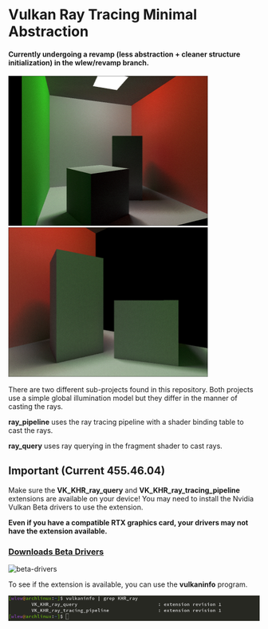 # Vulkan Ray Tracing Minimal Abstraction
#### Currently undergoing a revamp (less abstraction + cleaner structure initialization) in the wlew/revamp branch.

<p float="left">
  <img src="resources/render_1.png" width="400">
  <img src="resources/render_2.png" width="400">
</p>

There are two different sub-projects found in this repository. Both projects use a simple global illumination model but they differ in the manner of casting the rays.

**ray_pipeline** uses the ray tracing pipeline with a shader binding table to cast the rays.

**ray_query** uses ray querying in the fragment shader to cast rays.


## Important (Current 455.46.04)

Make sure the **VK_KHR_ray_query** and  **VK_KHR_ray_tracing_pipeline** extensions are available on your device! You may need to install the Nvidia Vulkan Beta drivers to use the extension.

**Even if you have a compatible RTX graphics card, your drivers may not have the extension available.**

### [**Downloads Beta Drivers**](https://developer.nvidia.com/vulkan-driver)

![beta-drivers](resources/drivers.png)

To see if the extension is available, you can use the **vulkaninfo** program.

![vulkaninfo](resources/vulkaninfo.png)
